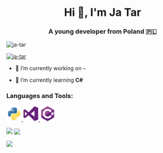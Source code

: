 <h1 align="center">Hi 👋, I'm Ja Tar</h1>
<h3 align="center">A young developer from Poland 🇵🇱</h3>

<p align="left"> <img src="https://komarev.com/ghpvc/?username=ja-tar&color=0e75b6&style=flat" alt="ja-tar" /> </p>

<p align="left"> <a href="https://github.com/ryo-ma/github-profile-trophy"><img src="https://github-profile-trophy.vercel.app/?username=ja-tar" alt="ja-tar" /></a> </p>

- 🔭 I’m currently working on **-**

- 🌱 I’m currently learning **C#**

<h3 align="left">Languages and Tools:</h3>
<p align="left"> <a href="https://www.python.org" target="_blank"> <img src="https://raw.githubusercontent.com/devicons/devicon/master/icons/python/python-original.svg" alt="python" width="40" height="40"/> </a> <a href="https://visualstudio.microsoft.com/pl/" target="_blank"> <img src="https://raw.githubusercontent.com/devicons/devicon/master/icons/visualstudio/visualstudio-plain.svg" alt="visualstudio" width="40" height="40"/> </a> <a href="https://docs.microsoft.com/pl-pl/dotnet/csharp/" target="_blank"> <img src="https://raw.githubusercontent.com/devicons/devicon/master/icons/csharp/csharp-original.svg" alt="csharp" width="40" height="40"/> </a> </p>

<p><img align="left" src="https://github-readme-stats.vercel.app/api/top-langs/?username=Ja-Tar&layout=compact"/></p>

<p>&nbsp;<img align="center" src="https://github-readme-stats.vercel.app/api?username=Ja-Tar&show_icons=true&locale=en"/></p>

<p><img align="center" src="https://github-readme-streak-stats.herokuapp.com/?user=Ja-Tar&"/></p>

